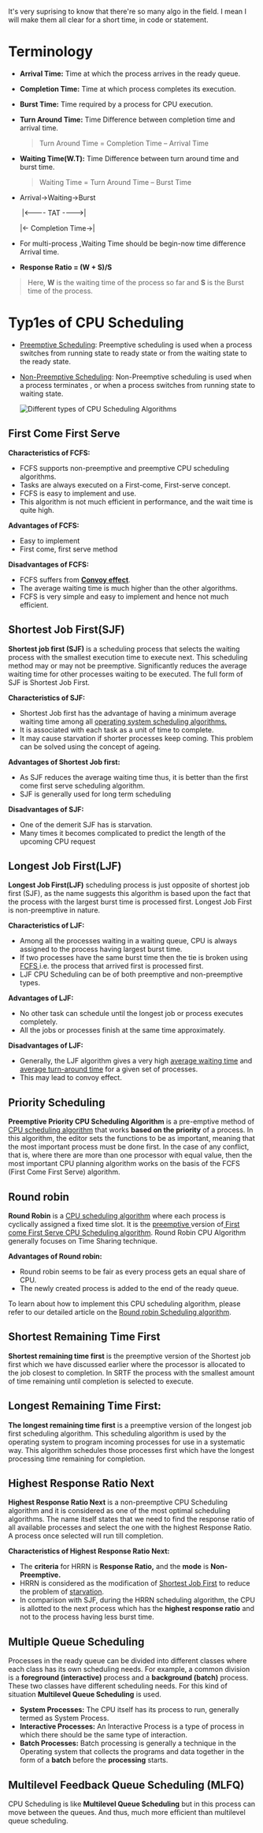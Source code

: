 It's very suprising to know that there're so many algo in the field.
I mean I will make them all clear for a short time, in code or statement.

# Terminology
- **Arrival Time:** Time at which the process arrives in the ready queue.

- **Completion Time:** Time at which process completes its execution.

- **Burst Time:** Time required by a process for CPU execution.

- **Turn Around Time:** Time Difference between completion time and arrival time.

  > Turn Around Time = Completion Time  –  Arrival Time

- **Waiting Time(W.T):** Time Difference between turn around time and burst time.

  > Waiting Time = Turn Around Time  –  Burst Time
  
- Arrival->Waiting->Burst

  ​             |<---- TAT ---->|

  |<- Completion Time->|

- For multi-process ,Waiting Time should be begin-now time difference Arrival time. 

-  **Response Ratio = (W + S)/S**

  > Here, **W** is the waiting time of the process so far and **S** is the Burst time of the process.

# Typ1es of CPU Scheduling

- [Preemptive Scheduling](https://www.geeksforgeeks.org/preemptive-and-non-preemptive-scheduling/): Preemptive scheduling is used when a process switches from running  state to ready state or from the waiting state to the ready state.

- [Non-Preemptive Scheduling](https://www.geeksforgeeks.org/preemptive-and-non-preemptive-scheduling/): Non-Preemptive scheduling is used when a process terminates , or when a process switches from running state to waiting state.

  ![Different types of CPU Scheduling Algorithms](https://media.geeksforgeeks.org/wp-content/uploads/20220525174157/UntitledDiagram12.jpg)



## First Come First Serve

**Characteristics of FCFS:**

- FCFS supports non-preemptive and preemptive CPU scheduling algorithms.
- Tasks are always executed on a First-come, First-serve concept.
- FCFS is easy to implement and use.
- This algorithm is not much efficient in performance, and the wait time is quite high.

**Advantages of FCFS:**

- Easy to implement
- First come, first serve method

**Disadvantages of FCFS:**

- FCFS suffers from [**Convoy effect**](https://www.codingninjas.com/codestudio/library/convoy-effect).
- The average waiting time is much higher than the other algorithms.
- FCFS is very simple and easy to implement and hence not much efficient.

## Shortest Job First(SJF)

**Shortest job first (SJF)** is a scheduling process that selects the waiting process with the  smallest execution time to execute next. This scheduling method may or  may not be preemptive. Significantly reduces the average waiting time  for other processes waiting to be executed. The full form of SJF is  Shortest Job First.

**Characteristics of SJF:**

- Shortest Job first has the advantage of having a minimum average waiting time among all [operating system scheduling algorithms.](https://www.geeksforgeeks.org/cpu-scheduling-in-operating-systems/)
- It is associated with each task as a unit of time to complete.
- It may cause starvation if shorter processes keep coming. This problem can be solved using the concept of ageing.

**Advantages of Shortest Job first:**

- As SJF reduces the average waiting time thus, it is better than the first come first serve scheduling algorithm.
- SJF is generally used for long term scheduling

**Disadvantages of SJF:**

- One of the demerit SJF has is starvation.
- Many times it becomes complicated to predict the length of the upcoming CPU request

##  Longest Job First(LJF)

**Longest Job First(LJF)** scheduling process is just opposite of shortest job first (SJF), as the name suggests this algorithm is based upon the fact that the process  with the largest burst time is processed first. Longest Job First is  non-preemptive in nature.

**Characteristics of LJF:**

- Among all the processes waiting in a waiting queue, CPU is always assigned to the process having largest burst time.
- If two processes have the same burst time then the tie is broken using [FCFS ](https://www.geeksforgeeks.org/program-for-fcfs-cpu-scheduling-set-1/)i.e. the process that arrived first is processed first. 
- LJF CPU Scheduling can be of both preemptive and non-preemptive types.

**Advantages of LJF:**

- No other task can schedule until the longest job or process executes completely.
- All the jobs or processes finish at the same time approximately.

**Disadvantages of LJF:**

- Generally, the LJF algorithm gives a very high [average waiting time](https://www.geeksforgeeks.org/difference-between-turn-around-time-tat-and-waiting-time-wt-in-cpu-scheduling/) and[ average turn-around time](https://www.geeksforgeeks.org/difference-between-turn-around-time-tat-and-waiting-time-wt-in-cpu-scheduling/) for a given set of processes.
- This may lead to convoy effect.

## Priority Scheduling

**Preemptive Priority CPU Scheduling Algorithm** is a pre-emptive method of [CPU scheduling algorithm](https://www.geeksforgeeks.org/cpu-scheduling-in-operating-systems/) that works **based on the priority** of a process. In this algorithm, the editor sets the functions to be as important, meaning that the most important process must be done first.  In the case of any conflict, that is, where there are more than one  processor with equal value, then the most important CPU planning  algorithm works on the basis of the FCFS (First Come First Serve)  algorithm.

## Round robin

**Round Robin** is a [CPU scheduling algorithm](https://www.geeksforgeeks.org/cpu-scheduling-in-operating-systems/) where each process is cyclically assigned a fixed time slot. It is the [preemptive ](https://www.geeksforgeeks.org/preemptive-and-non-preemptive-scheduling/)version of[ First come First Serve CPU Scheduling algorithm](https://www.geeksforgeeks.org/first-come-first-serve-cpu-scheduling-non-preemptive/). Round Robin CPU Algorithm generally focuses on Time Sharing technique. 

**Advantages of Round robin:**

- Round robin seems to be fair as every process gets an equal share of CPU.
- The newly created process is added to the end of the ready queue.

To learn about how to implement this CPU scheduling algorithm, please refer to our detailed article on the [Round robin Scheduling algorithm](https://www.geeksforgeeks.org/program-round-robin-scheduling-set-1/).

## Shortest Remaining Time First

**Shortest remaining time first** is the preemptive version of the Shortest job first which we have discussed earlier where the  processor is allocated to the job closest to completion. In SRTF the  process with the smallest amount of time remaining until completion is  selected to execute.

##  Longest Remaining Time First:

**The longest remaining time first** is a preemptive version of the longest job first scheduling algorithm.  This scheduling algorithm is used by the operating system to program  incoming processes for use in a systematic way. This algorithm schedules those processes first which have the longest processing time remaining  for completion.

## Highest Response Ratio Next

**Highest Response Ratio Next** is a non-preemptive CPU Scheduling algorithm and it is considered as one  of the most optimal scheduling algorithms. The name itself states that  we need to find the response ratio of all available processes and select the one with the highest Response Ratio. A process once selected will  run till completion.

**Characteristics of Highest Response Ratio Next:**

- The **criteria** for HRRN is **Response Ratio,** and the **mode** is **Non-Preemptive.** 
- HRRN is considered as the modification of [Shortest Job First](https://www.geeksforgeeks.org/shortest-job-first-cpu-scheduling-with-predicted-burst-time/) to reduce the problem of [starvation](https://www.geeksforgeeks.org/starvation-aging-operating-systems/).
- In comparison with SJF, during the HRRN scheduling algorithm, the CPU is allotted to the next process which has the **highest response ratio** and not to the process having less burst time.



## Multiple Queue Scheduling

Processes in the ready queue can be divided into different classes where each class has its own scheduling needs. For example, a common division is a **foreground (interactive)** process and a **background (batch)** process. These two classes have different scheduling needs. For this kind of situation **Multilevel Queue Scheduling** is used. 

- **System Processes:** The CPU itself has its process to run, generally termed as System Process.
- **Interactive Processes:** An Interactive Process is a type of process in which there should be the same type of interaction.
- **Batch Processes:** Batch processing is generally a technique in the Operating system that collects the programs and data together in the form of a **batch** before the **processing** starts.

## **Multilevel Feedback Queue Scheduling (MLFQ)**

 CPU Scheduling is like  **Multilevel Queue Scheduling** but in this process can move between the queues. And thus, much more efficient than multilevel queue scheduling. 
